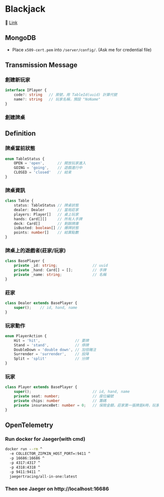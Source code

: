 # Blackjack

🔗 [Link](https://blackjack-game-server.vercel.app)

## MongoDB

- Place `x509-cert.pem` into `/server/config/`. (Ask me for credential file)

## Transmission Message

### 創建新玩家
```typescript
interface IPlayer {
    code?: string   // 房號，用 TableId(uuid) 計算代號
    name?: string   // 玩家名稱，預設 "NoName"
}
```

### 創建牌桌


## Definition

### 牌桌當前狀態
```typescript
enum TableStatus {
    OPEN = 'open',      // 開放玩家進入
    GOING = 'going',    // 遊戲進行中
    CLOSED = 'closed'   // 結束
}
```

### 牌桌資訊
```typescript
class Table {
    status: TableStatus // 牌桌狀態
    dealer: Dealer      // 當局莊家
    players: Player[]   // 桌上玩家
    hands: Card[][]     // 所有人手牌
    deck: Card[]        // 剩餘牌庫
    isBusted: boolean[] // 爆牌狀態
    points: number[]    // 結算點數
}
```

### 牌桌上的遊戲者(莊家/玩家)
```typescript
class BasePlayer {
    private _id: string;                // uuid
    private _hand: Card[] = [];         // 手牌
    private _name: string;              // 名稱
}
```

### 莊家
```typescript
class Dealer extends BasePlayer {
    super();    // id, hand, name
}
```

### 玩家動作
```typescript
enum PlayerAction {
    Hit = 'hit',                // 要牌
    Stand = 'stand',            // 停牌
    DoubleDown = 'double down', // 加倍賭注
    Surrender = 'surrender',    // 投降
    Split = 'split'             // 分牌
}
```

### 玩家
```typescript
class Player extends BasePlayer {
    super();                            // id, hand, name
    private seat: number;               // 座位編號
    private chips: number               // 籌碼
    private insuranceBet: number = 0;   // 保險金額，莊家第一張牌是A時，玩家可選擇購買保險
}
```

## OpenTelemetry
### Run docker for Jaeger(with cmd)
```cmd
docker run --rm ^
  -e COLLECTOR_ZIPKIN_HOST_PORT=:9411 ^
  -p 16686:16686 ^
  -p 4317:4317 ^
  -p 4318:4318 ^
  -p 9411:9411 ^
  jaegertracing/all-in-one:latest
```
### Then see Jaeger on http://localhost:16686
